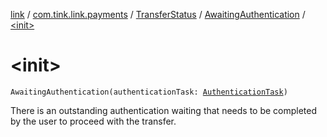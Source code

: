 [link](../../../index.md) / [com.tink.link.payments](../../index.md) / [TransferStatus](../index.md) / [AwaitingAuthentication](index.md) / [&lt;init&gt;](./-init-.md)

# &lt;init&gt;

`AwaitingAuthentication(authenticationTask: `[`AuthenticationTask`](../../../com.tink.link.authentication/-authentication-task/index.md)`)`

There is an outstanding authentication waiting that needs to be completed by the user to
proceed with the transfer.

